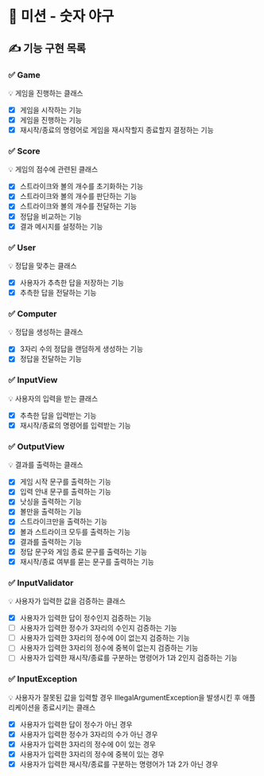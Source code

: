 # 🚀 미션 - 숫자 야구

## ✍ 기능 구현 목록

### ✅ Game
💡 게임을 진행하는 클래스
- [x] 게임을 시작하는 기능
- [x] 게임을 진행하는 기능
- [x] 재시작/종료의 명령어로 게임을 재시작할지 종료할지 결정하는 기능

### ✅ Score
💡 게임의 점수에 관련된 클래스
- [x] 스트라이크와 볼의 개수를 초기화하는 기능
- [x] 스트라이크와 볼의 개수를 판단하는 기능
- [x] 스트라이크와 볼의 개수를 전달하는 기능
- [x] 정답을 비교하는 기능
- [x] 결과 메시지를 설정하는 기능

### ✅ User
💡 정답을 맞추는 클래스
- [x] 사용자가 추측한 답을 저장하는 기능
- [x] 추측한 답을 전달하는 기능

### ✅ Computer
💡 정답을 생성하는 클래스
- [x] 3자리 수의 정답을 랜덤하게 생성하는 기능
- [x] 정답을 전달하는 기능

### ✅ InputView
💡 사용자의 입력을 받는 클래스
- [x] 추측한 답을 입력받는 기능
- [x] 재시작/종료의 명령어를 입력받는 기능

### ✅ OutputView
💡 결과를 출력하는 클래스
- [x] 게임 시작 문구를 출력하는 기능
- [x] 입력 안내 문구를 출력하는 기능
- [x] 낫싱을 출력하는 기능
- [x] 볼만을 출력하는 기능
- [x] 스트라이크만을 출력하는 기능
- [x] 볼과 스트라이크 모두를 출력하는 기능
- [x] 결과를 출력하는 기능
- [x] 정답 문구와 게임 종료 문구를 출력하는 기능
- [x] 재시작/종료 여부를 묻는 문구를 출력하는 기능

### ✅ InputValidator
💡 사용자가 입력한 값을 검증하는 클래스
- [x] 사용자가 입력한 답이 정수인지 검증하는 기능
- [ ] 사용자가 입력한 정수가 3자리의 수인지 검증하는 기능
- [ ] 사용자가 입력한 3자리의 정수에 0이 없는지 검증하는 기능
- [ ] 사용자가 입력한 3자리의 정수에 중복이 없는지 검증하는 기능
- [ ] 사용자가 입력한 재시작/종료를 구분하는 명령어가 1과 2인지 검증하는 기능

### ✅ InputException
💡 사용자가 잘못된 값을 입력할 경우 IllegalArgumentException을 발생시킨 후 애플리케이션을 종료시키는 클래스
- [x] 사용자가 입력한 답이 정수가 아닌 경우
- [x] 사용자가 입력한 정수가 3자리의 수가 아닌 경우
- [x] 사용자가 입력한 3자리의 정수에 0이 있는 경우
- [x] 사용자가 입력한 3자리의 정수에 중복이 있는 경우
- [x] 사용자가 입력한 재시작/종료를 구분하는 명령어가 1과 2가 아닌 경우
